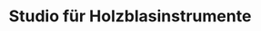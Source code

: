---
title: "Studio für Holzblasinstrumente"
url: /hannover/studio-fuer-holzblasinstrumente/
shop: Instrumente
---